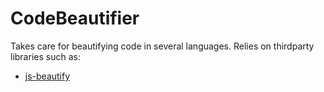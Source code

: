 # CodeBeautifier

Takes care for beautifying code in several languages. Relies on thirdparty libraries such as:

- [js-beautify](https://github.com/beautify-web/js-beautify)

